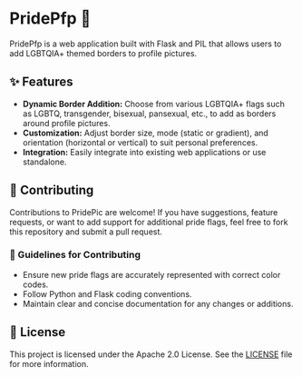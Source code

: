 # PridePfp 🌈

PridePfp is a web application built with Flask and PIL that allows users to add LGBTQIA+ themed borders to profile pictures.

## ✨ Features

- **Dynamic Border Addition:** Choose from various LGBTQIA+ flags such as LGBTQ, transgender, bisexual, pansexual, etc., to add as borders around profile pictures.
- **Customization:** Adjust border size, mode (static or gradient), and orientation (horizontal or vertical) to suit personal preferences.
- **Integration:** Easily integrate into existing web applications or use standalone.

## 🤝 Contributing

Contributions to PridePic are welcome! If you have suggestions, feature requests, or want to add support for additional pride flags, feel free to fork this repository and submit a pull request.

### 🎨 Guidelines for Contributing

- Ensure new pride flags are accurately represented with correct color codes.
- Follow Python and Flask coding conventions.
- Maintain clear and concise documentation for any changes or additions.

## 📄 License

This project is licensed under the Apache 2.0 License. See the [LICENSE](LICENSE) file for more information.
